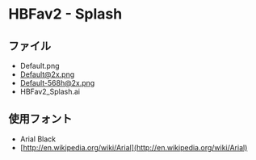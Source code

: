 HBFav2 - Splash
=============================================

ファイル
--------------------
* Default.png
* Default@2x.png
* Default-568h@2x.png
* HBFav2_Splash.ai

使用フォント
--------------------
* Arial Black
* [http://en.wikipedia.org/wiki/Arial](http://en.wikipedia.org/wiki/Arial)

